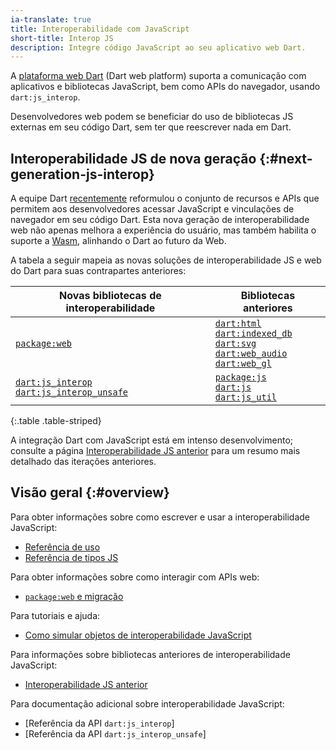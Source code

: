```yaml
---
ia-translate: true
title: Interoperabilidade com JavaScript
short-title: Interop JS
description: Integre código JavaScript ao seu aplicativo web Dart.
---
```


A [plataforma web Dart](/overview#web-platform) (Dart web platform) suporta a comunicação com aplicativos e bibliotecas JavaScript, bem como APIs do navegador, usando `dart:js_interop`.

Desenvolvedores web podem se beneficiar do uso de bibliotecas JS externas em seu código Dart, sem ter que reescrever nada em Dart.

## Interoperabilidade JS de nova geração {:#next-generation-js-interop}

A equipe Dart [recentemente][] reformulou o conjunto de recursos e APIs que permitem aos desenvolvedores acessar JavaScript e vinculações de navegador em seu código Dart.
Esta nova geração de interoperabilidade web não apenas melhora a experiência do usuário, mas também habilita o suporte a [Wasm][], alinhando o Dart ao futuro da Web.

A tabela a seguir mapeia as novas soluções de interoperabilidade JS e web do Dart para suas contrapartes anteriores:

| Novas bibliotecas de interoperabilidade | Bibliotecas anteriores                       |
|---------------------------------------|------------------------------------------|
| [`package:web`][]                     | [`dart:html`][] <br> [`dart:indexed_db`][] <br> [`dart:svg`][] <br> [`dart:web_audio`][] <br> [`dart:web_gl`][] |
| [`dart:js_interop`][] <br> [`dart:js_interop_unsafe`][] | [`package:js`][] <br> [`dart:js`][] <br> [`dart:js_util`][] |

{:.table .table-striped}

A integração Dart com JavaScript está em intenso desenvolvimento;
consulte a página [Interoperabilidade JS anterior][] para um resumo mais detalhado das iterações anteriores.

[recentemente]: https://medium.com/dartlang/dart-3-3-325bf2bf6c13
[Wasm]: /web/wasm
[`package:web`]: {{site.pub-pkg}}/web
[`dart:html`]: {{site.dart-api}}/dart-html/dart-html-library.html
[`dart:svg`]: {{site.dart-api}}/dart-svg/dart-svg-library.html
[`dart:indexed_db`]: {{site.dart-api}}/dart-indexed_db/dart-indexed_db-library.html
[`dart:web_audio`]: {{site.dart-api}}/dart-web_audio/dart-web_audio-library.html
[`dart:web_gl`]: {{site.dart-api}}/dart-web_gl/dart-web_gl-library.html
[`dart:js_interop`]: {{site.dart-api}}/dart-js_interop/dart-js_interop-library.html
[`dart:js_interop_unsafe`]: {{site.dart-api}}/dart-js_interop_unsafe/dart-js_interop_unsafe-library.html
[`package:js`]: {{site.pub-api}}/js
[`dart:js`]: {{site.dart-api}}/dart-js/dart-js-library.html
[`dart:js_util`]: {{site.dart-api}}/dart-js_util/dart-js_util-library.html
[Interoperabilidade JS anterior]: /interop/js-interop/past-js-interop/

## Visão geral {:#overview}

Para obter informações sobre como escrever e usar a interoperabilidade JavaScript:
  * [Referência de uso]
  * [Referência de tipos JS]

Para obter informações sobre como interagir com APIs web:
  * [`package:web` e migração]

Para tutoriais e ajuda:
  * [Como simular objetos de interoperabilidade JavaScript]

Para informações sobre bibliotecas anteriores de interoperabilidade JavaScript:
  * [Interoperabilidade JS anterior]

Para documentação adicional sobre interoperabilidade JavaScript:
  * [Referência da API `dart:js_interop`]
  * [Referência da API `dart:js_interop_unsafe`]

[Referência de uso]: /interop/js-interop/usage
[Referência de tipos JS]: /interop/js-interop/js-types
[`package:web` e migração]: /interop/js-interop/package-web
[Como simular objetos de interoperabilidade JavaScript]: /interop/js-interop/mock
[Interoperabilidade JS anterior]: /interop/js-interop/past-js-interop
[`dart:js_interop` API reference]: {{site.dart-api}}/dart-js_interop/dart-js_interop-library.html
[`dart:js_interop_unsafe` API reference]: {{site.dart-api}}/dart-js_interop_unsafe/dart-js_interop_unsafe-library.html

